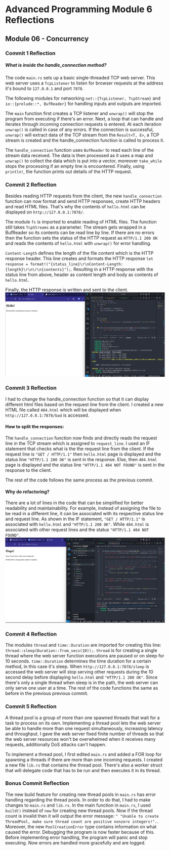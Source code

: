 # Advanced Programming Module 6 Reflections

## Module 06 - Concurrency

### Commit 1 Reflection

##### What is inside the handle_connection method?

The code `main.rs` sets up a basic single-threaded TCP web server. This web server uses a `TcpListener` to listen for browser requests at the address it's bound to `127.0.0.1` and port `7878`.

The following modules for networking `net::{TcpListener, TcpStream}` and `io::{prelude::*, BufReader}` for handling inputs and outputs are imported.

The `main` function first creates a TCP listener and `unwrap()` will stop the program from executing if there's an error.
Next, a loop that can handle and iterates through incoming connection requests is entered. At each iteration `unwrap()` is called in case of any errors.
If the connection is successful, `unwrap()` will extract data of the TCP stream from the `Result<T, E>`, a TCP stream is created and the handle_connection function is called to process it.

The `handle_connection` function uses `BufReader` to read each line of the stream data received. 
The data is then processed as it uses a map and `unwrap()` to collect the data which is put into a vector, moreover `take_while` stops the processing if an empty line is encountered.
Finally, using `println!`, the function prints out details of the HTTP request.


### Commit 2 Reflection

Besides reading HTTP requests from the client, the new `handle_connection` function can now format and send HTTP responses, create HTTP headers and read HTML files. 
That's why the contents of `hello.html` can be displayed on `http://127.0.0.1:7878/`.

The module `fs` is imported to enable reading of HTML files.
The function still takes `TcpStreams` as a parameter. The stream gets wrapped in a BufReader so its contents can be read line by line.
If there are no errors then the function sets the status of the HTTP request as `HTTP/1.1 200 OK` and reads the contents of `hello.html` with `unwrap()` for error handling.

`Content-Length` defines the length of the file content which is the HTTP response header.
This line creates and formats the HTTP response `let response = format!("{status_line}\r\nContent-Length: {length}\r\n\r\n{contents}");`.
Resulting in a HTTP response with the status line from above, header as content length and body as contents of `hello.html`.

Finally, the HTTP response is written and sent to the client. 
![Reflection 2 Image](https://github.com/AmeeraKT/advprog-module-6/blob/master/images/Reflection2.jpg)

### Commit 3 Reflection

I had to change the handle_connection function so that it can display different html files based on the request line from the client.
I created a new HTML file called `404.html` which will be displayed when `http://127.0.0.1:7878/bad` is accessed.

#### How to split the responses:
The `handle_connection` function now finds and directly reads the request line in the TCP stream which is assigned to `request_line`.
I used an IF statement that checks what is the the request line from the client. If the request line is `"GET / HTTP/1.1"` then `hello.html` page is displayed and the status line `"HTTP/1.1 200 OK"` is sent in the response. Else, then `404.html` page is displayed and the status line `"HTTP/1.1 404 NOT FOUND"` is sent in the response to the client.  

The rest of the code follows the same process as the previous commit.

#### Why do refactoring?
There are a lot of lines in the code that can be simplified for better readability and maintainability. For example, instead of assigning the file to be read in a different line, it can be associated with its respective status line and request line.
As shown in the IF statement, `"GET / HTTP/1.1"` is associated with `hello.html` and `"HTTP/1.1 200 OK"`. While `404.html` is associated with other request lines and the status `"HTTP/1.1 404 NOT FOUND"`.
![Reflection 3 Image](https://github.com/AmeeraKT/advprog-module-6/blob/master/images/Reflection3.jpg)


### Commit 4 Reflection
The modules `thread` and `time::Duration` are imported for creating this line: `thread::sleep(Duration::from_secs(10));`.
`thread` is for creating a single thread where the web server function executions are paused or on sleep for 10 seconds.
`time::Duration` determines the time duration for a certain method, in this case it's sleep.
When `http://127.0.0.1:7878/sleep` is accessed the web server will stop serving other requests during the 10 second delay before displaying `hello.html` and `"HTTP/1.1 200 OK"`.
Since there's only a single thread when sleep is in the path, the web server can only serve one user at a time.
The rest of the code functions the same as before in the previous previous commit.


### Commit 5 Reflection
A thread pool is a group of more than one spawned threads that wait for a task to process on its own.
Implementing a thread pool lets the web server be able to handle more than one request simultaneously, increasing latency and throughput.
I gave the web server fixed finite number of threads so that the web server resources won't be overwhelmed when it receives many requests, additionally DoS attacks can't happen.

To implement a thread pool, I first edited `main.rs` and added a FOR loop for spawning a threads if there are more than one incoming requests. I created a new file `lib.rs` that contains the thread pool. There's also a worker struct that will delegate code that has to be run and then executes it in its thread.


### Bonus Commit Reflection
The new build feature for creating new thread pools in `main.rs` has error handling regarding the thread pools.
In order to do that, I had to make changes to `main.rs` and `lib.rs`.
In the main function in `main.rs`, I used `build()` instead of `new` for creating new thread pools.
Now if the thread count is invalid then it will output the error message: `" "Unable to create ThreadPool, make sure thread count are positive nonzero integers!".`. Moreover, the new `PoolCreationError` type contains information on what caused the error. Debugging the program is now faster because of this.
Before implementing error handling, the program will panic and stop executing. Now errors are handled more gracefully and are logged.
